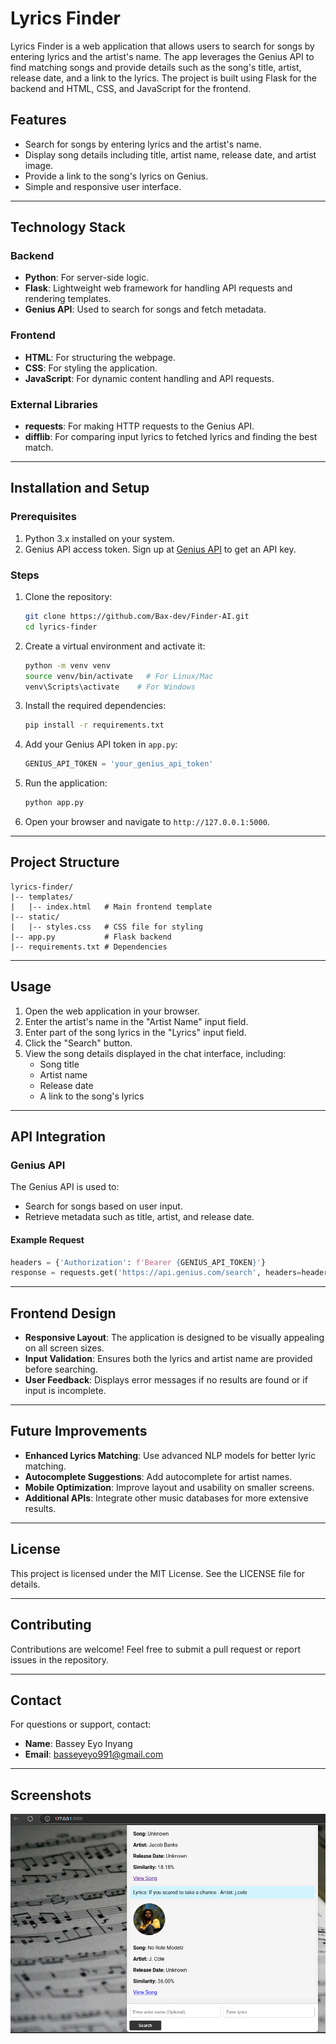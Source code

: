 
# Lyrics Finder

Lyrics Finder is a web application that allows users to search for songs by entering lyrics and the artist's name. The app leverages the Genius API to find matching songs and provide details such as the song's title, artist, release date, and a link to the lyrics. The project is built using Flask for the backend and HTML, CSS, and JavaScript for the frontend.

## Features

- Search for songs by entering lyrics and the artist's name.
- Display song details including title, artist name, release date, and artist image.
- Provide a link to the song's lyrics on Genius.
- Simple and responsive user interface.

---

## Technology Stack

### Backend
- **Python**: For server-side logic.
- **Flask**: Lightweight web framework for handling API requests and rendering templates.
- **Genius API**: Used to search for songs and fetch metadata.

### Frontend
- **HTML**: For structuring the webpage.
- **CSS**: For styling the application.
- **JavaScript**: For dynamic content handling and API requests.

### External Libraries
- **requests**: For making HTTP requests to the Genius API.
- **difflib**: For comparing input lyrics to fetched lyrics and finding the best match.

---

## Installation and Setup

### Prerequisites
1. Python 3.x installed on your system.
2. Genius API access token. Sign up at [Genius API](https://genius.com/api-clients) to get an API key.

### Steps

1. Clone the repository:
   ```bash
   git clone https://github.com/Bax-dev/Finder-AI.git
   cd lyrics-finder
   ```

2. Create a virtual environment and activate it:
   ```bash
   python -m venv venv
   source venv/bin/activate   # For Linux/Mac
   venv\Scripts\activate    # For Windows
   ```

3. Install the required dependencies:
   ```bash
   pip install -r requirements.txt
   ```

4. Add your Genius API token in `app.py`:
   ```python
   GENIUS_API_TOKEN = 'your_genius_api_token'
   ```

5. Run the application:
   ```bash
   python app.py
   ```

6. Open your browser and navigate to `http://127.0.0.1:5000`.

---

## Project Structure

```
lyrics-finder/
|-- templates/
|   |-- index.html   # Main frontend template
|-- static/
|   |-- styles.css   # CSS file for styling
|-- app.py           # Flask backend
|-- requirements.txt # Dependencies
```

---

## Usage

1. Open the web application in your browser.
2. Enter the artist's name in the "Artist Name" input field.
3. Enter part of the song lyrics in the "Lyrics" input field.
4. Click the "Search" button.
5. View the song details displayed in the chat interface, including:
   - Song title
   - Artist name
   - Release date
   - A link to the song's lyrics

---

## API Integration

### Genius API
The Genius API is used to:
- Search for songs based on user input.
- Retrieve metadata such as title, artist, and release date.

#### Example Request
```python
headers = {'Authorization': f'Bearer {GENIUS_API_TOKEN}'}
response = requests.get('https://api.genius.com/search', headers=headers, params={'q': artist_name})
```

---

## Frontend Design

- **Responsive Layout**: The application is designed to be visually appealing on all screen sizes.
- **Input Validation**: Ensures both the lyrics and artist name are provided before searching.
- **User Feedback**: Displays error messages if no results are found or if input is incomplete.

---

## Future Improvements

- **Enhanced Lyrics Matching**: Use advanced NLP models for better lyric matching.
- **Autocomplete Suggestions**: Add autocomplete for artist names.
- **Mobile Optimization**: Improve layout and usability on smaller screens.
- **Additional APIs**: Integrate other music databases for more extensive results.

---

## License

This project is licensed under the MIT License. See the LICENSE file for details.

---

## Contributing

Contributions are welcome! Feel free to submit a pull request or report issues in the repository.

---

## Contact

For questions or support, contact:
- **Name**: Bassey Eyo Inyang
- **Email**: basseyeyo991@gmail.com

---

## Screenshots

![Demo Image](demo.PNG)
